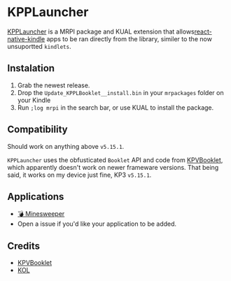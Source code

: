 # KPPLauncher
[KPPLauncher](https://github.com/lukas1h/KPPLauncher) is a MRPI package and KUAL extension that allows[react-native-kindle](https://github.com/Lukas1h/react-native-kindle) apps to be ran directly from the library, similer to the now unsuportted `kindlets`.

## Instalation
1. Grab the newest release. 
2. Drop the `Update_KPPLBooklet__install.bin` in your `mrpackages` folder on your Kindle
3. Run `;log mrpi` in the search bar, or use KUAL to install the package.

## Compatibility
Should work on anything above `v5.15.1`.

`KPPLauncher` uses the obfusticated `Booklet` API and code from [KPVBooklet](https://github.com/koreader/kpvbooklet), which apparently doesn't work on newer frameware versions. That being said, it works on my device just fine, KP3 `v5.15.1`.


## Applications
- [💣 Minesweeper](https://github.com/Lukas1h/react-native-kindle-minesweeper)
- Open a issue if you'd like your application to be added.

## Credits
- [KPVBooklet](https://github.com/koreader/kpvbooklet)
- [KOL](https://github.com/yparitcher/KUAL_Booklet)
